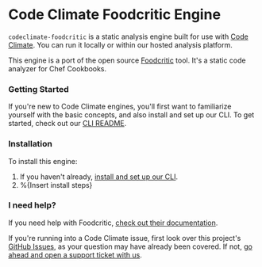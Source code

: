 # Code Climate Foodcritic Engine

`codeclimate-foodcritic` is a static analysis engine built for use with [Code Climate](https://www.codeclimate.com). You can run it locally or within our hosted analysis platform.

This engine is a port of the open source [Foodcritic](http://acrmp.github.io/foodcritic/) tool. It's a static code analyzer for Chef Cookbooks.

### Getting Started

If you're new to Code Climate engines, you'll first want to familiarize yourself with the basic concepts, and also install and set up our CLI. To get started, check out our [CLI README](https://github.com/codeclimate/codeclimate).

### Installation

To install this engine:

1. If you haven't already, [install and set up our CLI](https://github.com/codeclimate/codeclimate).
2. %{Insert install steps}

### I need help?

If you need help with Foodcritic, [check out their documentation](http://acrmp.github.io/foodcritic/).

If you're running into a Code Climate issue, first look over this project's [GitHub Issues](https://github.com/someara/codeclimate-foodcritic/issues), as your question may have already been covered. If not, [go ahead and open a support ticket with us](https://codeclimate.com/help).
